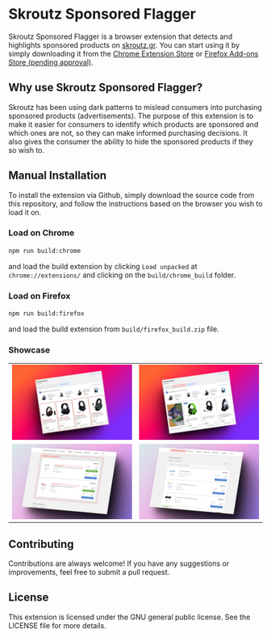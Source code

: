 # Skroutz Sponsored Flagger

Skroutz Sponsored Flagger is a browser extension that detects and highlights sponsored products on [skroutz.gr](https://skroutz.gr).
You can start using it by simply downloading it from the [Chrome Extension Store](https://chrome.google.com/webstore/detail/skroutz-sponsored-flagger/amglnkndjeoojnjjeepeheobhneeogcl) or [Firefox Add-ons Store (pending approval)](https://addons.mozilla.org/en-US/firefox/addon/skroutz-sponsored-flagger).

## Why use Skroutz Sponsored Flagger?

Skroutz has been using dark patterns to mislead consumers into purchasing sponsored products (advertisements).
The purpose of this extension is to make it easier for consumers to identify which products are sponsored and which ones are not, so they can make informed purchasing decisions.
It also gives the consumer the ability to hide the sponsored products if they so wish to.

## Manual Installation

To install the extension via Github, simply download the source code from this repository, and follow the instructions based on the browser you wish to load it on.

### Load on Chrome

```bash
npm run build:chrome
```

and load the build extension by clicking `Load unpacked` at `chrome://extensions/` and clicking on the `build/chrome_build` folder.

### Load on Firefox

```bash
npm run build:firefox
```

and load the build extension from `build/firefox_build.zip` file.

### Showcase

|                                                  |                                                   |
| :----------------------------------------------- | :------------------------------------------------ |
| ![Alt Text](../assets/showcase_listings.jpg)     | ![Alt Text](../assets/showcase_listings2.jpg)     |
| ![Alt Text](../assets/showcase_product_list.jpg) | ![Alt Text](../assets/showcase_product_list2.jpg) |

## Contributing

Contributions are always welcome! If you have any suggestions or improvements, feel free to submit a pull request.

## License

This extension is licensed under the GNU general public license. See the LICENSE file for more details.
